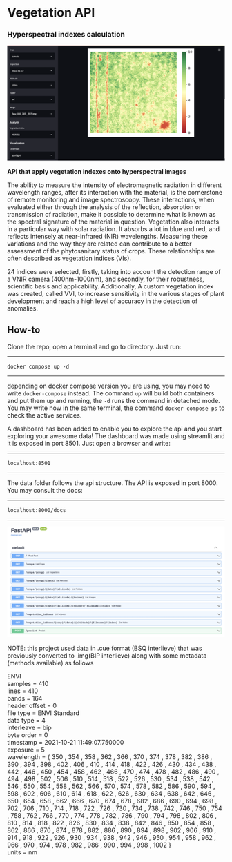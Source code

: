 
# Vegetation API
### Hyperspectral indexes calculation

![dashboard second](resources/dashboard.png)

**API that apply vegetation indexes onto hyperspectral images**

The ability to measure the intensity of electromagnetic radiation in different wavelength ranges, after its interaction with the material, is the cornerstone of remote monitoring and image spectroscopy. These interactions, when evaluated either through the analysis of the reflection, absorption or transmission of radiation, make it possible to determine what is known as the spectral signature of the material in question. Vegetation also interacts in a particular way with solar radiation. It absorbs a lot in blue and red, and reflects intensely at near-infrared (NIR) wavelengths. Measuring these variations and the way they are related can contribute to a better assessment of the phytosanitary status of crops. These relationships are often described as vegetation indices (VIs). 

24 indices were selected, firstly, taking into account the detection range of a VNIR camera (400nm-1000nm), and secondly, for their robustness, scientific basis and applicability. Additionally, A custom vegetation index was created, called VVI, to increase sensitivity in the various stages of plant development and reach a high level of accuracy in the detection of anomalies.

## How-to

Clone the repo, open a terminal and go to directory. Just run:

---
```markdown
docker compose up -d
```
---

depending on docker compose version you are using, you may need to write `docker-compose` instead. The command `up` will build both containers and put them up and running, the `-d` runs the command in detached mode.
You may write now in the same terminal, the command `docker compose ps` to check the active services.

A dashboard has been added to enable you to explore the api and you start exploring your awesome data! 
The dashboard was made using streamlit and it is exposed in port 8501. Just open a browser and write:

---
```markdown
localhost:8501
```
---

The data folder follows the api structure. The API is exposed in port 8000. You may consult the docs:

---
```markdown
localhost:8000/docs
```
---

![api docs](resources/docs.png)

NOTE: this project used data in .cue format (BSQ interlieve) that was previously converted to .img(BIP interlieve) along with some metadata (methods available) as follows

ENVI\
samples = 410\
lines = 410\
bands = 164\
header offset = 0\
file type = ENVI Standard\
data type = 4\
interleave = bip\
byte order = 0\
timestamp = 2021-10-21 11:49:07.750000\
exposure = 5\
wavelength = { 350 , 354 , 358 , 362 , 366 , 370 , 374 , 378 , 382 , 386 , 390 , 394 , 398 , 402 , 406 , 410 , 414 , 418 , 422 , 426 , 430 , 434 , 438 , 442 , 446 , 450 , 454 , 458 , 462 , 466 , 470 , 474 , 478 , 482 , 486 , 490 , 494 , 498 , 502 , 506 , 510 , 514 , 518 , 522 , 526 , 530 , 534 , 538 , 542 , 546 , 550 , 554 , 558 , 562 , 566 , 570 , 574 , 578 , 582 , 586 , 590 , 594 , 598 , 602 , 606 , 610 , 614 , 618 , 622 , 626 , 630 , 634 , 638 , 642 , 646 , 650 , 654 , 658 , 662 , 666 , 670 , 674 , 678 , 682 , 686 , 690 , 694 , 698 , 702 , 706 , 710 , 714 , 718 , 722 , 726 , 730 , 734 , 738 , 742 , 746 , 750 , 754 , 758 , 762 , 766 , 770 , 774 , 778 , 782 , 786 , 790 , 794 , 798 , 802 , 806 , 810 , 814 , 818 , 822 , 826 , 830 , 834 , 838 , 842 , 846 , 850 , 854 , 858 , 862 , 866 , 870 , 874 , 878 , 882 , 886 , 890 , 894 , 898 , 902 , 906 , 910 , 914 , 918 , 922 , 926 , 930 , 934 , 938 , 942 , 946 , 950 , 954 , 958 , 962 , 966 , 970 , 974 , 978 , 982 , 986 , 990 , 994 , 998 , 1002 }\
units = nm
